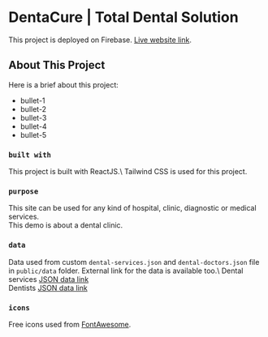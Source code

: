 # DentaCure | Total Dental Solution

This project is deployed on Firebase. [Live website link](#).

## About This Project

Here is a brief about this project:
- bullet-1
- bullet-2
- bullet-3
- bullet-4
- bullet-5

### `built with`

This project is built with ReactJS.\ 
Tailwind CSS is used for this project.

### `purpose`

This site can be used for any kind of hospital, clinic, diagnostic or medical services.\
This demo is about a dental clinic.

### `data`

Data used from custom `dental-services.json` and `dental-doctors.json` file in `public/data` folder. 
External link for the data is available too.\ 
Dental services [JSON data link](https://github.com/FazleRabbiRana/dentacure-project-data/blob/main/dental-services-data/dental-services.json) \
Dentists [JSON data link](https://github.com/FazleRabbiRana/dentacure-project-data/blob/main/dental-doctors-data/dental-doctors.json)

### `icons`

Free icons used from [FontAwesome](https://fontawesome.com/v5.15/icons?d=gallery&p=2&m=free).